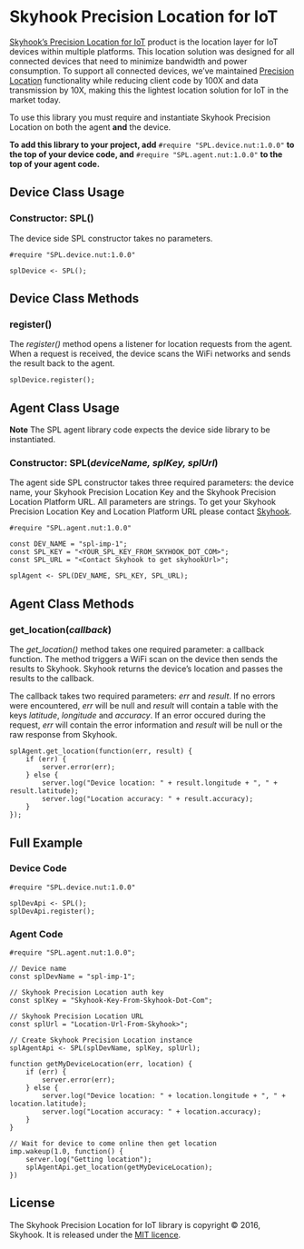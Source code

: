 # Skyhook Precision Location for IoT

[Skyhook’s Precision Location for IoT](http://www.skyhookwireless.com/Iot) product is the location layer for IoT devices within multiple platforms. This location solution was designed for all connected devices that need to minimize bandwidth and power consumption. To support all connected devices, we’ve maintained [Precision Location](http://www.skyhookwireless.com/products/precision-location) functionality while reducing client code by 100X and data transmission by 10X, making this the lightest location solution for IoT in the market today.

To use this library you must require and instantiate Skyhook Precision Location on both the agent **and** the device.

**To add this library to your project, add** `#require "SPL.device.nut:1.0.0"` **to the top of your device code, and** `#require "SPL.agent.nut:1.0.0"` **to the top of your agent code.**

## Device Class Usage

### Constructor: SPL()

The device side SPL constructor takes no parameters.

```squirrel
#require "SPL.device.nut:1.0.0"

splDevice <- SPL();
```

## Device Class Methods

### register()

The *register()* method opens a listener for location requests from the agent. When a request is received, the device scans the WiFi networks and sends the result back to the agent.

```squirrel
splDevice.register();
```

## Agent Class Usage

**Note** The SPL agent library code expects the device side library to be instantiated.

### Constructor: SPL(*deviceName, splKey, splUrl*)

The agent side SPL constructor takes three required parameters: the device name, your Skyhook Precision Location Key and the Skyhook Precision Location Platform URL. All parameters are strings. To get your Skyhook Precision Location Key and Location Platform URL please contact [Skyhook](http://www.skyhookwireless.com/try-skyhook-for-free).

```squirrel
#require "SPL.agent.nut:1.0.0"

const DEV_NAME = "spl-imp-1";
const SPL_KEY = "<YOUR_SPL_KEY_FROM_SKYHOOK_DOT_COM>";
const SPL_URL = "<Contact Skyhook to get skyhookUrl>";

splAgent <- SPL(DEV_NAME, SPL_KEY, SPL_URL);
```

## Agent Class Methods

### get_location(*callback*)

The *get_location()* method takes one required parameter: a callback function. The method triggers a WiFi scan on the device then sends the results to Skyhook. Skyhook returns the device’s location and passes the results to the callback.

The callback takes two required parameters: *err* and *result*. If no errors were encountered, *err* will be null and *result* will contain a table with the keys *latitude*, *longitude* and *accuracy*. If an error occured during the request, *err* will contain the error information and *result* will be null or the raw response from Skyhook.

```squirrel
splAgent.get_location(function(err, result) {
    if (err) {
        server.error(err);
    } else {
        server.log("Device location: " + result.longitude + ", " + result.latitude);
        server.log("Location accuracy: " + result.accuracy);
    }
});
```

## Full Example

### Device Code

```
#require "SPL.device.nut:1.0.0"

splDevApi <- SPL();
splDevApi.register();
```

### Agent Code

```
#require "SPL.agent.nut:1.0.0";

// Device name
const splDevName = "spl-imp-1";

// Skyhook Precision Location auth key
const splKey = "Skyhook-Key-From-Skyhook-Dot-Com";

// Skyhook Precision Location URL
const splUrl = "Location-Url-From-Skyhook>";

// Create Skyhook Precision Location instance
splAgentApi <- SPL(splDevName, splKey, splUrl);

function getMyDeviceLocation(err, location) {
    if (err) {
        server.error(err);
    } else {
        server.log("Device location: " + location.longitude + ", " + location.latitude);
        server.log("Location accuracy: " + location.accuracy);
    }
}

// Wait for device to come online then get location
imp.wakeup(1.0, function() {
    server.log("Getting location");
    splAgentApi.get_location(getMyDeviceLocation);
})
```

## License

The Skyhook Precision Location for IoT library is copyright &copy; 2016, Skyhook. It is released under the [MIT licence](https://github.com/electricimp/TrueFix/blob/master/LICENSE).
